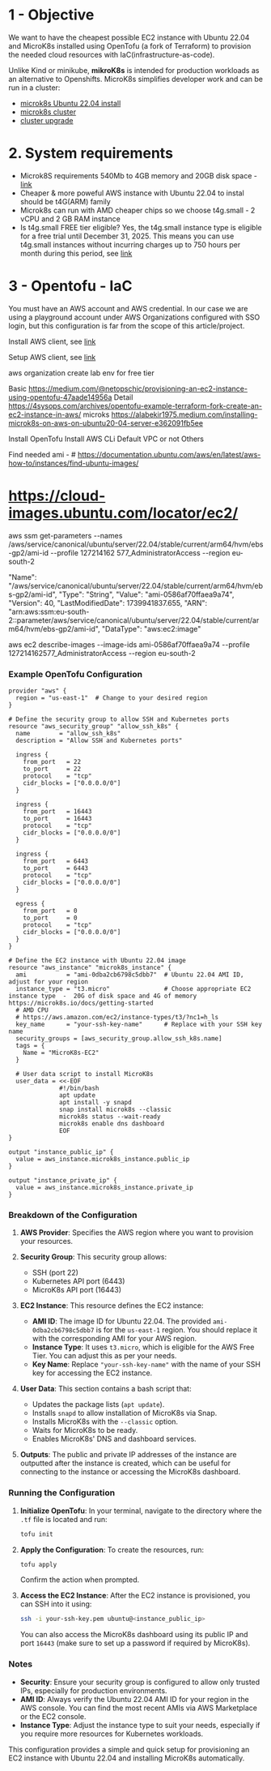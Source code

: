 # 1 - Objective

We want to have the cheapest possible EC2 instance with Ubuntu 22.04 and MicroK8s installed using OpenTofu (a fork of Terraform) to provision the needed cloud resources with IaC(infrastructure-as-code).

Unlike Kind or minikube, **mikroK8s** is intended for production workloads as an alternative to Openshifts. MicroK8s simplifies developer work and can be run in a cluster:
  - [microk8s Ubuntu 22.04 install](https://help.clouding.io/hc/en-us/articles/13572430913180-How-to-Setup-Lightweight-Kubernetes-with-MicroK8s-and-Snap-on-Ubuntu-22-04)
  - [microk8s cluster](https://microk8s.io/docs/aws-user-guide)
  - [cluster upgrade](https://microk8s.io/docs/upgrade-cluster)
 

# 2. System requirements
- Microk8S requirements 540Mb to 4GB memory and 20GB disk space - [link](https://microk8s.io/docs/getting-started)
- Cheaper & more poweful AWS instance with Ubuntu 22.04 to instal should be t4G(ARM) family 
- Microk8s can run with AMD cheaper chips so we choose t4g.small - 2 vCPU and 2 GB RAM instance
- Is t4g.small FREE tier eligible? Yes, the t4g.small instance type is eligible for a free trial until December 31, 2025. This means you can use t4g.small instances without incurring charges up to 750 hours per month during this period, see [link](https://aws.amazon.com/ec2/faqs/#t4g-instances)

# 3 - Opentofu - IaC
You must have an AWS account and AWS credential. In our case we are using a playground account under AWS Organizations configured with SSO login, but this  configuration is far from the scope of this article/project.

Install AWS client, see [link](https://docs.aws.amazon.com/cli/latest/userguide/getting-started-install.html)

Setup AWS client, see [link](https://docs.aws.amazon.com/cli/latest/userguide/getting-started-quickstart.html)

aws organization create lab env for  free tier

Basic
https://medium.com/@netopschic/provisioning-an-ec2-instance-using-opentofu-47aade14956a
Detail
https://4sysops.com/archives/opentofu-example-terraform-fork-create-an-ec2-instance-in-aws/
microks
https://alabekir1975.medium.com/installing-microk8s-on-aws-on-ubuntu20-04-server-e362091fb5ee

Install OpenTofu
Install AWS CLi
Default VPC or not
Others

Find needed ami - # https://documentation.ubuntu.com/aws/en/latest/aws-how-to/instances/find-ubuntu-images/
# https://cloud-images.ubuntu.com/locator/ec2/

 aws ssm get-parameters --names /aws/service/canonical/ubuntu/server/22.04/stable/current/arm64/hvm/ebs-gp2/ami-id --profile 127214162
577_AdministratorAccess --region eu-south-2


"Name": "/aws/service/canonical/ubuntu/server/22.04/stable/current/arm64/hvm/ebs-gp2/ami-id",
            "Type": "String",
            "Value": "ami-0586af70ffaea9a74",
            "Version": 40,
            "LastModifiedDate": 1739941837.655,
            "ARN": "arn:aws:ssm:eu-south-2::parameter/aws/service/canonical/ubuntu/server/22.04/stable/current/arm64/hvm/ebs-gp2/ami-id",
            "DataType": "aws:ec2:image"

aws ec2 describe-images --image-ids ami-0586af70ffaea9a74 --profile 127214162577_AdministratorAccess --region eu-south-2           
### Example OpenTofu Configuration

```hcl
provider "aws" {
  region = "us-east-1"  # Change to your desired region
}

# Define the security group to allow SSH and Kubernetes ports
resource "aws_security_group" "allow_ssh_k8s" {
  name        = "allow_ssh_k8s"
  description = "Allow SSH and Kubernetes ports"
  
  ingress {
    from_port   = 22
    to_port     = 22
    protocol    = "tcp"
    cidr_blocks = ["0.0.0.0/0"]
  }

  ingress {
    from_port   = 16443
    to_port     = 16443
    protocol    = "tcp"
    cidr_blocks = ["0.0.0.0/0"]
  }

  ingress {
    from_port   = 6443
    to_port     = 6443
    protocol    = "tcp"
    cidr_blocks = ["0.0.0.0/0"]
  }

  egress {
    from_port   = 0
    to_port     = 0
    protocol    = "tcp"
    cidr_blocks = ["0.0.0.0/0"]
  }
}

# Define the EC2 instance with Ubuntu 22.04 image
resource "aws_instance" "microk8s_instance" {
  ami           = "ami-0dba2cb6798c5dbb7"  # Ubuntu 22.04 AMI ID, adjust for your region
  instance_type = "t3.micro"               # Choose appropriate EC2 instance type  -  20G of disk space and 4G of memory https://microk8s.io/docs/getting-started 
  # AMD CPU 
  # https://aws.amazon.com/ec2/instance-types/t3/?nc1=h_ls
  key_name      = "your-ssh-key-name"      # Replace with your SSH key name
  security_groups = [aws_security_group.allow_ssh_k8s.name]
  tags = {
    Name = "MicroK8s-EC2"
  }

  # User data script to install MicroK8s
  user_data = <<-EOF
              #!/bin/bash
              apt update
              apt install -y snapd
              snap install microk8s --classic
              microk8s status --wait-ready
              microk8s enable dns dashboard
              EOF
}

output "instance_public_ip" {
  value = aws_instance.microk8s_instance.public_ip
}

output "instance_private_ip" {
  value = aws_instance.microk8s_instance.private_ip
}
```

### Breakdown of the Configuration

1. **AWS Provider**: Specifies the AWS region where you want to provision your resources.
   
2. **Security Group**: This security group allows:
   - SSH (port 22)
   - Kubernetes API port (6443)
   - MicroK8s API port (16443)

3. **EC2 Instance**: This resource defines the EC2 instance:
   - **AMI ID**: The image ID for Ubuntu 22.04. The provided `ami-0dba2cb6798c5dbb7` is for the `us-east-1` region. You should replace it with the corresponding AMI for your AWS region.
   - **Instance Type**: It uses `t3.micro`, which is eligible for the AWS Free Tier. You can adjust this as per your needs.
   - **Key Name**: Replace `"your-ssh-key-name"` with the name of your SSH key for accessing the EC2 instance.

4. **User Data**: This section contains a bash script that:
   - Updates the package lists (`apt update`).
   - Installs `snapd` to allow installation of MicroK8s via Snap.
   - Installs MicroK8s with the `--classic` option.
   - Waits for MicroK8s to be ready.
   - Enables MicroK8s' DNS and dashboard services.

5. **Outputs**: The public and private IP addresses of the instance are outputted after the instance is created, which can be useful for connecting to the instance or accessing the MicroK8s dashboard.

### Running the Configuration

1. **Initialize OpenTofu**: In your terminal, navigate to the directory where the `.tf` file is located and run:

   ```bash
   tofu init
   ```

2. **Apply the Configuration**: To create the resources, run:

   ```bash
   tofu apply
   ```

   Confirm the action when prompted.

3. **Access the EC2 Instance**: After the EC2 instance is provisioned, you can SSH into it using:

   ```bash
   ssh -i your-ssh-key.pem ubuntu@<instance_public_ip>
   ```

   You can also access the MicroK8s dashboard using its public IP and port `16443` (make sure to set up a password if required by MicroK8s).

### Notes
- **Security**: Ensure your security group is configured to allow only trusted IPs, especially for production environments.
- **AMI ID**: Always verify the Ubuntu 22.04 AMI ID for your region in the AWS console. You can find the most recent AMIs via AWS Marketplace or the EC2 console.
- **Instance Type**: Adjust the instance type to suit your needs, especially if you require more resources for Kubernetes workloads.

This configuration provides a simple and quick setup for provisioning an EC2 instance with Ubuntu 22.04 and installing MicroK8s automatically.
